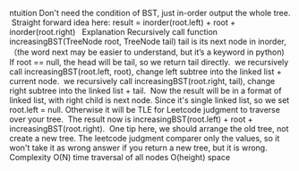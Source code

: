 ntuition
Don't need the condition of BST, just in-order output the whole tree.
​
Straight forward idea here:
result = inorder(root.left) + root + inorder(root.right)
​
​
Explanation
Recursively call function increasingBST(TreeNode root, TreeNode tail)
tail is its next node in inorder,
（the word next may be easier to understand, but it’s a keyword in python)
​
If root == null, the head will be tail, so we return tail directly.
​
we recursively call increasingBST(root.left, root),
change left subtree into the linked list + current node.
​
we recursively call increasingBST(root.right, tail),
change right subtree into the linked list + tail.
​
Now the result will be in a format of linked list, with right child is next node.
Since it's single linked list, so we set root.left = null.
Otherwise it will be TLE for Leetcode judgment to traverse over your tree.
​
The result now is increasingBST(root.left) + root + increasingBST(root.right).
​
One tip here, we should arrange the old tree, not create a new tree.
The leetcode judgment comparer only the values,
so it won't take it as wrong answer if you return a new tree,
but it is wrong.
​
​
Complexity
O(N) time traversal of all nodes
O(height) space
​
​